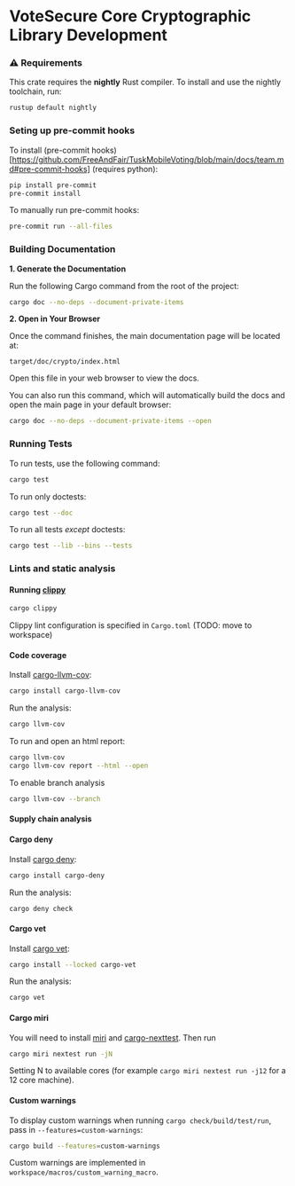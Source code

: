 # VoteSecure Core Cryptographic Library Development

### ⚠️ Requirements

This crate requires the **nightly** Rust compiler. To install and use the nightly toolchain, run:
```bash
rustup default nightly
```

### Seting up pre-commit hooks

To install (pre-commit hooks)[https://github.com/FreeAndFair/TuskMobileVoting/blob/main/docs/team.md#pre-commit-hooks] (requires python):

```bash
pip install pre-commit
pre-commit install
```

To manually run pre-commit hooks:

```bash
pre-commit run --all-files
```

### Building Documentation

**1. Generate the Documentation**

Run the following Cargo command from the root of the project:

```bash
cargo doc --no-deps --document-private-items
```

**2. Open in Your Browser**

Once the command finishes, the main documentation page will be located at:

```code
target/doc/crypto/index.html
```

Open this file in your web browser to view the docs.

You can also run this command, which will automatically build the docs and open the main page in your default browser:

```bash
cargo doc --no-deps --document-private-items --open
```

### Running Tests

To run tests, use the following command:

```bash
cargo test
```

To run only doctests:

```bash
cargo test --doc
```

To run all tests _except_ doctests:

```bash
cargo test --lib --bins --tests
```

### Lints and static analysis

#### Running [clippy](https://doc.rust-lang.org/clippy/)

```bash
cargo clippy
```

Clippy lint configuration is specified in `Cargo.toml` (TODO: move to workspace)

#### Code coverage

Install [cargo-llvm-cov](https://github.com/taiki-e/cargo-llvm-cov):

```bash
cargo install cargo-llvm-cov
```

Run the analysis:

```bash
cargo llvm-cov
```

To run and open an html report:

```bash
cargo llvm-cov
cargo llvm-cov report --html --open
```

To enable branch analysis

```bash
cargo llvm-cov --branch
```

#### Supply chain analysis

#### Cargo deny

Install [cargo deny](https://embarkstudios.github.io/cargo-deny/index.html):

```bash
cargo install cargo-deny
```

Run the analysis:

```bash
cargo deny check
```

#### Cargo vet

Install [cargo vet](https://mozilla.github.io/cargo-vet/index.html):

```bash
cargo install --locked cargo-vet
```

Run the analysis:

```bash
cargo vet
```

#### Cargo miri

You will need to install [miri](https://github.com/rust-lang/miri?tab=readme-ov-file#using-miri) and [cargo-nexttest](https://nexte.st/docs/installation/pre-built-binaries/). Then run

```bash
cargo miri nextest run -jN
```

Setting N to available cores (for example `cargo miri nextest run -j12` for a 12 core machine).

#### Custom warnings

To display custom warnings when running `cargo check/build/test/run`,
pass in ```--features=custom-warnings```:

```bash
cargo build --features=custom-warnings
```

Custom warnings are implemented in ```workspace/macros/custom_warning_macro```.
